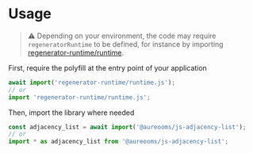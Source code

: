 # Usage

> :warning: Depending on your environment, the code may require
> `regeneratorRuntime` to be defined, for instance by importing
> [regenerator-runtime/runtime](https://www.npmjs.com/package/regenerator-runtime).

First, require the polyfill at the entry point of your application
```js
await import('regenerator-runtime/runtime.js');
// or
import 'regenerator-runtime/runtime.js';
```

Then, import the library where needed
```js
const adjacency_list = await import('@aureooms/js-adjacency-list');
// or
import * as adjacency_list from '@aureooms/js-adjacency-list';
```
